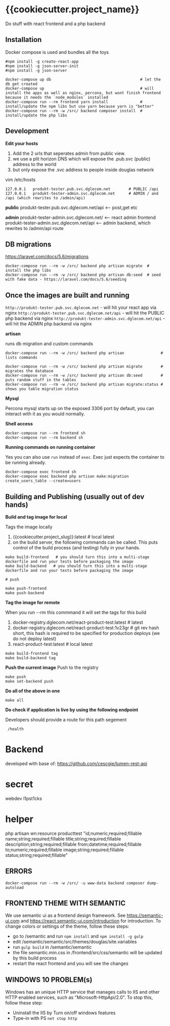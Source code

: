 {{cookiecutter.project_name}}
========================

Do stuff with react frontend and a php backend


## Installation

Docker compose is used and bundles all the toys

```
#npm install -g create-react-app
#npm install -g json-server-init
#npm install -g json-server
```

```
docker-compose up db                                       # let the db get created
docker-compose up                                          # will install the apps as well as nginx, percona, but wont finish frontend because it needs the `node_modules` installed
docker-compose run --rm frontend yarn install              # install/update the npm libs but use yarn because yarn is "better"
docker-compose run --rm -w /src/ backend composer install  # install/update the php libs
```

Development
-----------

**Edit your hosts**

1. Add the 2 urls that seperates admin from public view.
2. we use a plit horizon DNS which will expose the .pub.svc (public) address to the world
3. but only expose the .svc address to people inside douglas network

vim /etc/hosts

```
127.0.0.1   produkt-tester.pub.svc.dglecom.net        # PUBLIC /api
127.0.0.1   produkt-tester-admin.svc.dglecom.net      # ADMIN / and /api (which rewrites to /admin/api)
```

**public**
produkt-tester.pub.svc.dglecom.net/api    <-- post,get etc

**admin**
produkt-tester-admin.svc.dglecom.net/           <-- react admin frontend
produkt-tester-admin.svc.dglecom.net/api        <-- admin backend, which rewrites to /admin/api route


## DB migrations

https://laravel.com/docs/5.6/migrations

```
docker-compose run --rm -w /src/ backend php artisan migrate  # install the php libs
docker-compose run --rm -w /src/ backend php artisan db:seed  # seed with fake data - https://laravel.com/docs/5.6/seeding
```

## Once the images are built and running

`http://produkt-tester.pub.svc.dglecom.net`       - will hit your react app via nginx
`http://produkt-tester.pub.svc.dglecom.net/api`   - will hit the PUBLIC php backend via nginx
`http://produkt-tester-admin.svc.dglecom.net/api`       - will hit the ADMIN php backend via nginx


**artisan**

runs db migration and custom commands

```
docker-compose run --rm -w /src/ backend php artisan                # lists commands

docker-compose run --rm -w /src/ backend php artisan migrate        # migrates the database
docker-compose run --rm -w /src/ backend php artisan db:seed        # puts random stuff in the tables
docker-compose run --rm -w /src/ backend php artisan migrate:status # shows you table migration status
```

**Mysql**

Percona mysql starts up on the exposed 3306 port by default, you can interact with it as you would normally.


**Shell access**

```
docker-compose run --rm frontend sh
docker-compose run --rm backend sh
```

**Running commands on running container**

Yes you can also use `run` instead of `exec`. Exec just expects the container to be running already.

```
docker-compose exec frontend sh
docker-compose exec backend php artisan make:migration create_users_table --create=users
```

Building and Publishing (usually out of dev hands)
--------------------------------------------------


**Build and tag image for local**

Tags the image locally

1. {{cookiecutter.project_slug}}:latest  # local latest
2. on the build server, the following commands can be called. This puts control of the build process (and testing) fully in your hands.

```
make build-frontend   # you should turn this into a multi-stage dockerfile and run your tests before packaging the image
make build-backend   # you should turn this into a multi-stage dockerfile and run your tests before packaging the image

# push

make push-frontend
make push-backend
```


**Tag the image for remote**

When you run --rm this commmand it will set the tags for this build

1. docker-registry.dglecom.net/react-product-test:latest  # latest
2. docker-registry.dglecom.net/react-product-test:1v23gr  # git rev hash short, this hash is required to be specified for production deploys (we do not deploy latest)
3. react-product-test:latest  # local latest

```
make build-frontend tag
make build-backend tag
```


**Push the current image**
Push to the registry

```
make push
make set-backend push
```


**Do all of the above in one**

```
make all
```


**Do check if application is live by using the following endpoint**

Developers should provide a route for this path segement

```
 /health
```

# Backend

developed with base of: https://github.com/cescgie/lumen-rest-api


# secret

webdev
l1pst1cks



# helper 

php artisan wn:resource producttest "id;numeric;required;fillable name;string;required;fillable title;string;required;fillable description;string;required;fillable from;datetime;required;fillable to;numeric;required;fillable image;string;required;fillable status;string;required;fillable"

## ERRORS

```
docker-compose run --rm -w /src/ -u www-data backend composer dump-autoload
```

## FRONTEND THEME WITH SEMANTIC

We use semantic ui as a frontend design framework.
See https://semantic-ui.com and https://react.semantic-ui.com/introduction for introduction.
To change colors or settings of the theme, follow these steps:
* go to /semantic and run `npm install` and `npm install -g gulp`
* edit /semantic/semantic/src/themes/douglas/site.variables
* run `gulp build` in /semantic/semantic
* the file semantic.min.css in /frontend/src/css/semantic will be updated by this build process
* restart the react frontend and you will see the changes


## WINDOWS 10 PROBLEM(s)
Windows has an unique HTTP service that manages calls to IIS and other HTTP enabled services, such as "Microsoft-HttpApi/2.0".
To stop this, follow these step:
* Uninstall the IIS by Turn on/off windows features
* Type-in with PS `net stop http`



